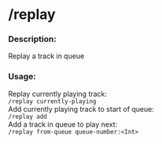 # /replay

### Description:
Replay a track in queue<br>

### Usage:
Replay currently playing track:<br>
`/replay currently-playing`<br>
Add currently playing track to start of queue:<br>
`/replay add`<br>
Add a track in queue to play next:<br>
`/replay from-queue queue-number:<Int>`<br>